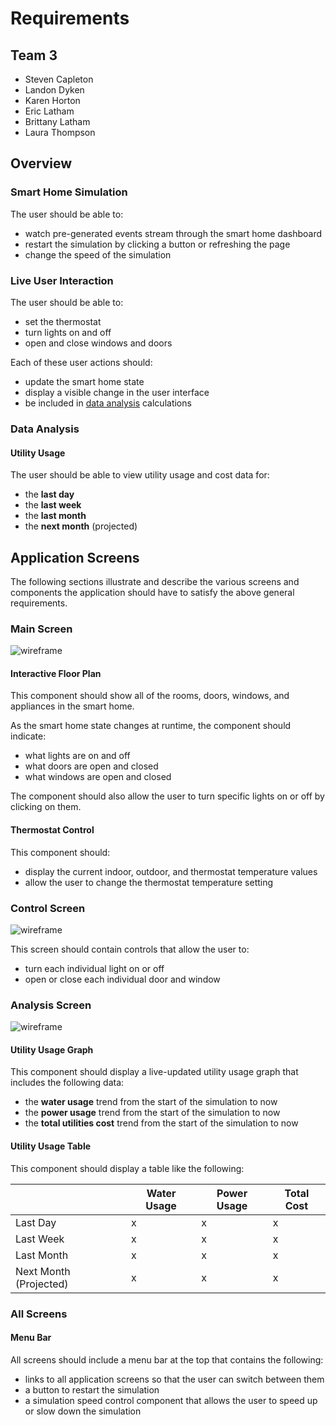 # Requirements

## Team 3

- Steven Capleton
- Landon Dyken
- Karen Horton
- Eric Latham
- Brittany Latham
- Laura Thompson

## Overview

### Smart Home Simulation

The user should be able to:

- watch pre-generated events stream through the smart home dashboard
- restart the simulation by clicking a button or refreshing the page
- change the speed of the simulation

### Live User Interaction

The user should be able to:

- set the thermostat
- turn lights on and off
- open and close windows and doors

Each of these user actions should:

- update the smart home state
- display a visible change in the user interface
- be included in [data analysis](#data-analysis) calculations

### Data Analysis

#### Utility Usage

The user should be able to view utility usage and cost data for:

- the **last day**
- the **last week**
- the **last month**
- the **next month** (projected)

## Application Screens

The following sections illustrate and describe the various screens and components the application should have to satisfy the above general requirements.

### Main Screen

![wireframe](img/screen1_wireframe.png)

#### Interactive Floor Plan

This component should show all of the rooms, doors, windows, and appliances in the smart home.

As the smart home state changes at runtime, the component should indicate:

- what lights are on and off
- what doors are open and closed
- what windows are open and closed

The component should also allow the user to turn specific lights on or off by clicking on them.

#### Thermostat Control

This component should:

- display the current indoor, outdoor, and thermostat temperature values
- allow the user to change the thermostat temperature setting

### Control Screen

![wireframe](img/screen2_wireframe.png)

This screen should contain controls that allow the user to:

- turn each individual light on or off
- open or close each individual door and window

### Analysis Screen

![wireframe](img/screen3_wireframe.png)

#### Utility Usage Graph

This component should display a live-updated utility usage graph that includes the following data:

- the **water usage** trend from the start of the simulation to now
- the **power usage** trend from the start of the simulation to now
- the **total utilities cost** trend from the start of the simulation to now

#### Utility Usage Table

This component should display a table like the following:

|                        | Water Usage | Power Usage | Total Cost |
| ---------------------- | ----------- | ----------- | ---------- |
| Last Day               | x           | x           | x          |
| Last Week              | x           | x           | x          |
| Last Month             | x           | x           | x          |
| Next Month (Projected) | x           | x           | x          |

### All Screens

#### Menu Bar

All screens should include a menu bar at the top that contains the following:

- links to all application screens so that the user can switch between them
- a button to restart the simulation
- a simulation speed control component that allows the user to speed up or slow down the simulation

